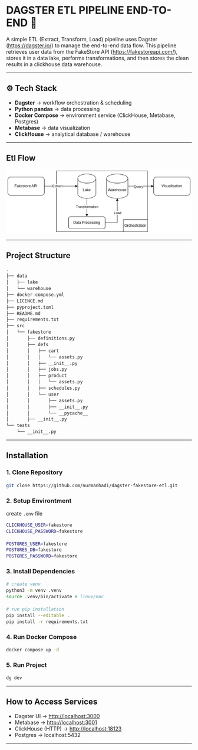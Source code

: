 # DAGSTER ETL PIPELINE END-TO-END 🚀

A simple ETL (Extract, Transform, Load) pipeline uses Dagster (https://dagster.io/) to manage the end-to-end data flow.
This pipeline retrieves user data from the FakeStore API (https://fakestoreapi.com/), stores it in a data lake, performs transformations, and then stores the clean results in a clickhouse data warehouse.

---

## ⚙️ Tech Stack
- **Dagster** → workflow orchestration & scheduling
- **Python pandas** → data processing
- **Docker Compose** → environment service (ClickHouse, Metabase, Postgres)
- **Metabase** → data visualization
- **ClickHouse** → analytical database / warehouse

---

## Etl Flow

![flow etl](./docs/flow-etl.jpg)

---

## Project Structure
```bash
.
├── data
│   ├── lake
│   └── warehouse
├── docker-compose.yml
├── LICENCE.md
├── pyproject.toml
├── README.md
├── requirements.txt
├── src
│   └── fakestore
│       ├── definitions.py
│       ├── defs
│       │   ├── cart
│       │   │   └── assets.py
│       │   ├── __init__.py
│       │   ├── jobs.py
│       │   ├── product
│       │   │   └── assets.py
│       │   ├── schedules.py
│       │   └── user
│       │       ├── assets.py
│       │       ├── __init__.py
│       │       └── __pycache__
│       ├── __init__.py
└── tests
    └── __init__.py
```

---

## Installation

### 1. Clone Repository
```bash
git clone https://github.com/nurmanhadi/dagster-fakestore-etl.git
```
### 2. Setup Environtment
create `.env` file
```bash
CLICKHOUSE_USER=fakestore
CLICKHOUSE_PASSWORD=fakestore

POSTGRES_USER=fakestore
POSTGRES_DB=fakestore
POSTGRES_PASSWORD=fakestore
```

### 3. Install Dependencies
```bash
# create venv
python3 -m venv .venv
source .venv/bin/activate # linux/mac

# run pip installation
pip install --editable .
pip install -r requirements.txt
```

### 4. Run Docker Compose
```bash
docker compose up -d
```

### 5. Run Project
```bash
dg dev
```

---

## How to Access Services
- Dagster UI → [http://localhost:3000](http://localhost:3000)
- Metabase → [http://localhost:3001](http://localhost:3001)
- ClickHouse (HTTP) → [http://localhost:18123](http://localhost:18123)
- Postgres → localhost:5432

---
